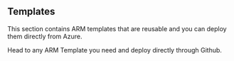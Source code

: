 <h2> Templates </h2>

This section contains ARM templates that are reusable and you can deploy them directly from Azure.

Head to any ARM Template you need and deploy directly through Github.
